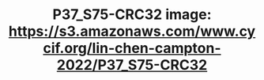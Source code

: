 ---
title: "P37_S75-CRC32
image: https://s3.amazonaws.com/www.cycif.org/lin-chen-campton-2022/P37_S75-CRC32"
layout: osd-exhibit
paper: config-orion-crc
figure: P37_S75-CRC32
---